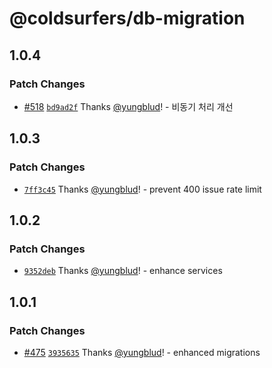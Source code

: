 # @coldsurfers/db-migration

## 1.0.4

### Patch Changes

- [#518](https://github.com/coldsurfers/surfers-root/pull/518) [`bd9ad2f`](https://github.com/coldsurfers/surfers-root/commit/bd9ad2f1638ece045cfb7d24a09beb4ae9f3b144) Thanks [@yungblud](https://github.com/yungblud)! - 비동기 처리 개선

## 1.0.3

### Patch Changes

- [`7ff3c45`](https://github.com/coldsurfers/surfers-root/commit/7ff3c45a8c8ade2c4974c43a5d9726332d7bd934) Thanks [@yungblud](https://github.com/yungblud)! - prevent 400 issue rate limit

## 1.0.2

### Patch Changes

- [`9352deb`](https://github.com/coldsurfers/surfers-root/commit/9352debd866db52a71a77bf96b713b2a4be0f476) Thanks [@yungblud](https://github.com/yungblud)! - enhance services

## 1.0.1

### Patch Changes

- [#475](https://github.com/coldsurfers/surfers-root/pull/475) [`3935635`](https://github.com/coldsurfers/surfers-root/commit/393563531ebfbaed744ed5d4fadcf5d2b0e41d08) Thanks [@yungblud](https://github.com/yungblud)! - enhanced migrations
